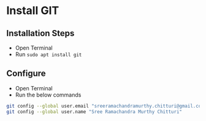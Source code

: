 # Install GIT

## Installation Steps

* Open Terminal
* Run `sudo apt install git`

## Configure

* Open Terminal
* Run the below commands

```bash
git config --global user.email "sreeramachandramurthy.chitturi@gmail.com"
git config --global user.name "Sree Ramachandra Murthy Chitturi"
```
